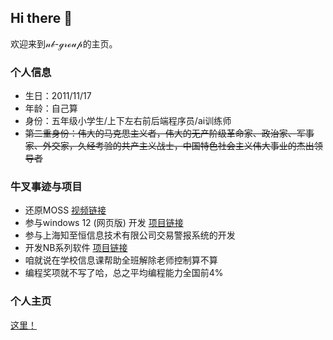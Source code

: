 ## Hi there 👋
欢迎来到𝓃𝒷-ℊ𝓇ℴ𝓊𝓅的主页。

### 个人信息
- 生日：2011/11/17
- 年龄：自己算
- 身份：五年级小学生/上下左右前后端程序员/ai训练师
- ~~第二重身份：伟大的马克思主义者，伟大的无产阶级革命家、政治家、军事家、外交家，久经考验的共产主义战士，中国特色社会主义伟大事业的杰出领导者~~
### 牛叉事迹与项目
- 还原MOSS [视频链接](https://www.bilibili.com/video/BV1Dh411g7aR/?spm_id_from=333.999.0.0)
- 参与windows 12 (网页版) 开发 [项目链接](https://github.com/tjy-gitnub/win12)
- 参与上海知至恒信息技术有限公司交易警报系统的开发
- 开发NB系列软件 [项目链接](https://github.com/NB-Group/NB-software)
- 咱就说在学校信息课帮助全班解除老师控制算不算
- 编程奖项就不写了哈，总之平均编程能力全国前4%

### 个人主页
[这里！](https://nb-group.github.io/)
### 


<!--
**NB-Group/NB-Group** is a ✨ _special_ ✨ repository because its `README.md` (this file) appears on your GitHub profile.

Here are some ideas to get you started:

- 🔭 I’m currently working on ...
- 🌱 I’m currently learning ...
- 👯 I’m looking to collaborate on ...
- 🤔 I’m looking for help with ...
- 💬 Ask me about ...
- 📫 How to reach me: ...
- 😄 Pronouns: ...
- ⚡ Fun fact: ...
-->
